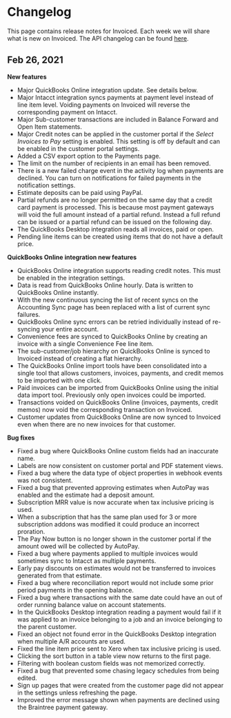 # Changelog

This page contains release notes for Invoiced. Each week we will share what is new on Invoiced. The API changelog can be found [here](https://github.com/Invoiced/api/blob/master/CHANGELOG.md).

## Feb 26, 2021
**New features**
- <span class="label label-success">Major</span> QuickBooks Online integration update. See details below.
- <span class="label label-success">Major</span> Intacct integration syncs payments at payment level instead of line item level. Voiding payments on Invoiced will reverse the corresponding payment on Intacct.
- <span class="label label-success">Major</span> Sub-customer transactions are included in Balance Forward and Open Item statements.
- <span class="label label-success">Major</span> Credit notes can be applied in the customer portal if the *Select Invoices to Pay* setting is enabled. This setting is off by default and can be enabled in the customer portal settings.
- Added a CSV export option to the Payments page.
- The limit on the number of recipients in an email has been removed.
- There is a new failed charge event in the activity log when payments are declined. You can turn on notifications for failed payments in the notification settings.
- Estimate deposits can be paid using PayPal.
- Partial refunds are no longer permitted on the same day that a credit card payment is processed. This is because most payment gateways will void the full amount instead of a partial refund. Instead a full refund can be issued or a partial refund can be issued on the following day.
- The QuickBooks Desktop integration reads all invoices, paid or open.
- Pending line items can be created using items that do not have a default price.

**QuickBooks Online integration new features**
- QuickBooks Online integration supports reading credit notes. This must be enabled in the integration settings.
- Data is read from QuickBooks Online hourly. Data is written to QuickBooks Online instantly.
- With the new continuous syncing the list of recent syncs on the Accounting Sync page has been replaced with a list of current sync failures.
- QuickBooks Online sync errors can be retried individually instead of re-syncing your entire account.
- Convenience fees are synced to QuickBooks Online by creating an invoice with a single Convenience Fee line item.
- The sub-customer/job hierarchy on QuickBooks Online is synced to Invoiced instead of creating a flat hierarchy.
- The QuickBooks Online import tools have been consolidated into a single tool that allows customers, invoices, payments, and credit memos to be imported with one click.
- Paid invoices can be imported from QuickBooks Online using the initial data import tool. Previously only open invoices could be imported.
- Transactions voided on QuickBooks Online (invoices, payments, credit memos) now void the corresponding transaction on Invoiced.
- Customer updates from QuickBooks Online are now synced to Invoiced even when there are no new invoices for that customer.

**Bug fixes**
- Fixed a bug where QuickBooks Online custom fields had an inaccurate name.
- Labels are now consistent on customer portal and PDF statement views.
- Fixed a bug where the data type of object properties in webhook events was not consistent.
- Fixed a bug that prevented approving estimates when AutoPay was enabled and the estimate had a deposit amount.
- Subscription MRR value is now accurate when tax inclusive pricing is used.
- When a subscription that has the same plan used for 3 or more subscription addons was modified it could produce an incorrect proration.
- The Pay Now button is no longer shown in the customer portal if the amount owed will be collected by AutoPay.
- Fixed a bug where payments applied to multiple invoices would sometimes sync to Intacct as multiple payments.
- Early pay discounts on estimates would not be transferred to invoices generated from that estimate.
- Fixed a bug where reconciliation report would not include some prior period payments in the opening balance.
- Fixed a bug where transactions with the same date could have an out of order running balance value on account statements.
- In the QuickBooks Desktop integration reading a payment would fail if it was applied to an invoice belonging to a job and an invoice belonging to the parent customer.
- Fixed an object not found error in the QuickBooks Desktop integration when multiple A/R accounts are used.
- Fixed the line item price sent to Xero when tax inclusive pricing is used.
- Clicking the sort button in a table view now returns to the first page.
- Filtering with boolean custom fields was not memorized correctly.
- Fixed a bug that prevented some chasing legacy schedules from being edited.
- Sign up pages that were created from the customer page did not appear in the settings unless refreshing the page.
- Improved the error message shown when payments are declined using the Braintree payment gateway.